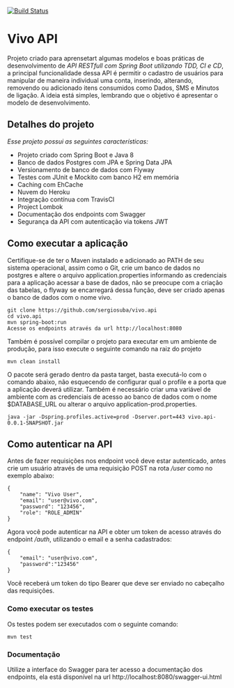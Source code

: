 [![Build Status](https://travis-ci.org/sergiosuba/vivoAPI.svg?branch=master)](https://travis-ci.org/sergiosuba/vivoAPI)


# Vivo API

Projeto criado para aprensetart algumas modelos e boas práticas de desenvolvimento de *API RESTfull com Spring Boot utilizando TDD, CI e CD*, a principal funcionalidade dessa API é permitir o cadastro de usuários para manipular de maneira individual uma conta, inserindo, alterando, removendo ou adicionado itens consumidos como Dados, SMS e Minutos de ligação. A ideia está simples, lembrando que o objetivo é apresentar o modelo de desenvolvimento.

## Detalhes do projeto
*Esse projeto possui as seguintes características:*

* Projeto criado com Spring Boot e Java 8
* Banco de dados Postgres com JPA e Spring Data JPA
* Versionamento de banco de dados com Flyway
* Testes com JUnit e Mockito com banco H2 em memória
* Caching com EhCache
* Nuvem do Heroku
* Integração contínua com TravisCI
* Project Lombok
* Documentação dos endpoints com Swagger
* Segurança da API com autenticação via tokens JWT 

## Como executar a aplicação
Certifique-se de ter o Maven instalado e adicionado ao PATH de seu sistema operacional, assim como o Git, crie um banco de dados no postgres e altere o arquivo application.properties informando as credenciais para a aplicação acessar a base de dados, não se preocupe com a criação das tabelas, o flyway se encarregará dessa função, deve ser criado apenas o banco de dados com o nome vivo.
```
git clone https://github.com/sergiosuba/vivo.api
cd vivo.api
mvn spring-boot:run
Acesse os endpoints através da url http://localhost:8080
```

Também é possível compilar o projeto para executar em um ambiente de produção, para isso execute o seguinte comando na raiz do projeto

```
mvn clean install
```

O pacote será gerado dentro da pasta target, basta executá-lo com o comando abaixo, não esquecendo de configurar qual o profile e a porta que a aplicação deverá utilizar.
Também é necessário criar uma variável de ambiente com as credenciais de acesso ao banco de dados com o nome $DATABASE_URL ou alterar o arquivo application-prod.properties.

```
java -jar -Dspring.profiles.active=prod -Dserver.port=443 vivo.api-0.0.1-SNAPSHOT.jar
```
## Como autenticar na API
Antes de fazer requisições nos endpoint você deve estar autenticado, antes crie um usuário através de uma requisição POST na rota */user* como no exemplo abaixo:

```
{
	"name": "Vivo User",
	"email": "user@vivo.com",
	"password": "123456",
	"role": "ROLE_ADMIN"
}
```

Agora você pode autenticar na API e obter um token de acesso através do endpoint */auth*, utilizando o email e a senha cadastrados:

```
{
	"email": "user@vivo.com",
	"password":"123456"
}
```

Você receberá um token do tipo Bearer que deve ser enviado no cabeçalho das requisições.
### Como executar os testes
Os testes podem ser executados com o seguinte comando:

```
mvn test
```
### Documentação
Utilize a interface do Swagger para ter acesso a documentação dos endpoints, ela está disponível na url http://localhost:8080/swagger-ui.html

